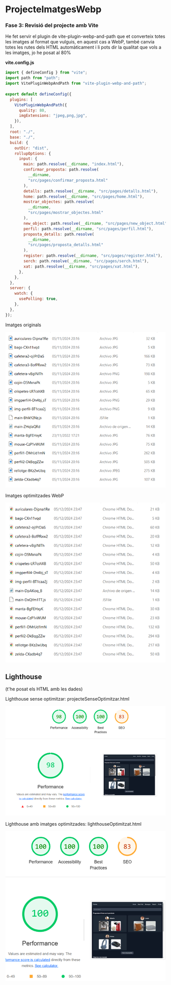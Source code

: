 # ProjecteImatgesWebp

### **Fase 3: Revisió del projecte amb Vite**

He fet servir el plugin de vite-plugin-webp-and-path que et converteix totes les imatges al format que vulguis, en aquest cas a WebP, també canvia totes les rutes dels HTML automàticament i li pots dir la qualitat que vols a les imatges, jo he posat al 80%

**vite.config.js**

```javascript
import { defineConfig } from "vite";
import path from "path";
import VitePluginWebpAndPath from "vite-plugin-webp-and-path";

export default defineConfig({
  plugins: [
    VitePluginWebpAndPath({
      quality: 80,
      imgExtensions: "jpeg,png,jpg",
    }),
  ],
  root: "./",
  base: "./",
  build: {
    outDir: "dist",
    rollupOptions: {
      input: {
        main: path.resolve(__dirname, "index.html"),
        confirmar_proposta: path.resolve(
          __dirname,
          "src/pages/confirmar_proposta.html"
        ),
        detalls: path.resolve(__dirname, "src/pages/detalls.html"),
        home: path.resolve(__dirname, "src/pages/home.html"),
        mostrar_objectes: path.resolve(
          __dirname,
          "src/pages/mostrar_objectes.html"
        ),
        new_object: path.resolve(__dirname, "src/pages/new_object.html"),
        perfil: path.resolve(__dirname, "src/pages/perfil.html"),
        proposta_detalls: path.resolve(
          __dirname,
          "src/pages/proposta_detalls.html"
        ),
        register: path.resolve(__dirname, "src/pages/register.html"),
        serch: path.resolve(__dirname, "src/pages/serch.html"),
        xat: path.resolve(__dirname, "src/pages/xat.html"),
      },
    },
  },
  server: {
    watch: {
      usePolling: true,
    },
  },
});
```

Imatges originals

![imatges originals](image-1.png)

Imatges optimitzades WebP

![optimitzades webp](image.png)

## **Lighthouse**

(t'he posat els HTML amb les dades)

Lighthouse sense optimitzar: projecteSenseOptimitzar.html

![alt text](image-2.png)

Lighthouse amb imatges optimitzades: lighthouseOptimitzat.html

![alt text](image-3.png)
